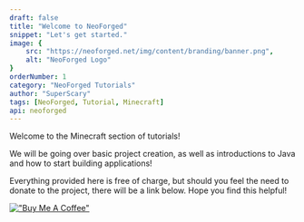 ```yaml
---
draft: false
title: "Welcome to NeoForged"
snippet: "Let's get started."
image: {
    src: "https://neoforged.net/img/content/branding/banner.png",
    alt: "NeoForged Logo"
}
orderNumber: 1
category: "NeoForged Tutorials"
author: "SuperScary"
tags: [NeoForged, Tutorial, Minecraft]
api: neoforged
---
```


Welcome to the Minecraft section of tutorials!

We will be going over basic project creation, as well as introductions to Java and how to start building applications!

Everything provided here is free of charge, but should you feel the need to donate to the project, there will be a link 
below. Hope you find this helpful!

[!["Buy Me A Coffee"](https://www.buymeacoffee.com/assets/img/custom_images/orange_img.png)](https://buymeacoffee.com/superscary)
